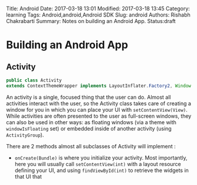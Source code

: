 Title: Android
Date: 2017-03-18 13:01
Modified: 2017-03-18 13:45
Category: learning
Tags: Android,android,Android SDK
Slug: android
Authors: Rishabh Chakrabarti
Summary: Notes on building an Android App.
Status:draft
# Building an Android App

## Activity

```java
public class Activity
extends ContextThemeWrapper implements LayoutInflater.Factory2, Window.Callback, KeyEvent.Callback, View.OnCreateContextMenuListener, ComponentCallbacks2
```

An activity is a single, focused thing that the user can do. Almost all activities interact with the user, so the Activity class takes care of creating a window for you in which you can place your UI with `setContentView(View)`. While activities are often presented to the user as full-screen windows, they can also be used in other ways: as floating windows (via a theme with `windowIsFloating` set) or embedded inside of another activity (using `ActivityGroup`).

There are 2 methods almost all subclasses of Activity will implement :

* `onCreate(Bundle)` is where you initialize your activity. Most importantly, here you will usually call `setContentView(int)` with a layout resource defining your UI, and using `findViewById(int)` to retrieve the widgets in that UI that
